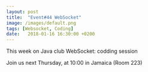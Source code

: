 ```yaml
---
layout: post
title:  "Event#44 WebSocket"
image: /images/default.png
tags: [Websocket, Coding]
date:   2018-01-16 16:30:00 +0200
---
```


This week on Java club
WebSocket: codding session

Join us next Thursday, at 10:00 in Jamaica (Room 223)
